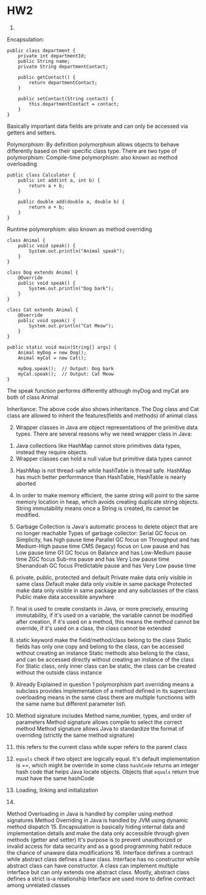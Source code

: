 # HW2
1. 
Encapsulation:
```
public class department {
    private int departmentId;
    public String name;
    private String departmentContact;
    
    public getContact() {
        return departmentContact;
    }
    
    public setContact(String contact) {
        this.departmentContact = contact;
    }
}
```
Basically important data fields are private and can only be accessed via getters and setters.

Polymorphism:
By definition polymorphism allows objects to behave differently based on their specific class type. There are two type of polymorphism:
Compile-time polymorphism:
also known as method overloading
```
public class Calculator {
    public int add(int a, int b) {
        return a + b;
    }

    public double add(double a, double b) {
        return a + b;
    }
}
```

Runtime polymorphism:
also known as method overriding
```
class Animal {
    public void speak() {
        System.out.println("Animal speak");
    }
}

class Dog extends Animal {
    @Override
    public void speak() {
        System.out.println("Dog bark");
    }
}

class Cat extends Animal {
    @Override
    public void speak() {
        System.out.println("Cat Meow");
    }
}

public static void main(String[] args) {
    Animal myDog = new Dog();
    Animal myCat = new Cat();

    myDog.speak();  // Output: Dog bark
    myCat.speak();  // Output: Cat Meow
}
```
The speak function performs differently although myDog and myCat are both of class Animal

Inheritance:
The above code also shows inheritance.
The Dog class and Cat class are allowed to inherit the features(fields and methods) of animal class

2. Wrapper classes in Java are object representations of the primitive data types.
There are several reasons why we need wrapper class in Java:
1) Java collections like HashMap cannot store primitives data types, instead they require objects.
2) Wrapper classes can hold a null value but primitive data types cannot

3. HashMap is not thread-safe while hashTable is thread safe. HashMap has much better perforrmance than HashTable, HashTable is nearly aborted
4. In order to make memory efficient, the same string will point to the same memory location in heap, which avoids creating duplicate string objects.
String immutability means once a String is created, its cannot be modified.
5. Garbage Collection is Java's automatic process to delete object that are no longer reachable
Types of garbage collector:
Serial GC focus on Simplicity, has high pause time
Parallel GC	focus on Throughput	and has Medium-High pause time
CMS (legacy) focus on Low pause	and has Low pause time
G1 GC focus on Balance and has Low-Medium pause time
ZGC focus Sub-ms pause and has Very Low pause time
Shenandoah GC focus Predictable pause and has Very Low pause time

6. private, public, protected and default
Private make data only visible in same class
Default make data only visible in same package
Protected make data only visible in same package and any subclasses of the class
Public make data accessible anywhere
7. final is used to create constants in Java, or more precisely, ensuring immutability, if it's used on a variable, the variable cannot be modified after creation, if it's used on a method, this means the method cannot be override, if it's used on a class, the class cannot be extended
8. static keyword make the field/method/class belong to the class
Static fields has only one copy and belong to the class, can be accessed without creating an instance
Static methods also belong to the class, and can be accessed directly without creating an instance of the class
For Static class, only inner class can be static, the class can be created without the outside class instance
9. Already Explained in question 1 polymorphism part
overriding means a subclass provides implementation of a method defined in its superclass
overloading means in the same class there are multiple functionns with the same name but different parameter list\
10. Method signature includes Method name,number, types, and order of parameters
Method signature allows compile to select the correct method
Method signature allows Java to standardize the format of overriding (strictly the same method signature)
11. this refers to the current class while super refers to the parent class
12. ```equals``` check if two object are logically equal. It's default implementation is ==, which might be override in some class
```hashCode``` returns an integer hash code that helps Java locate objects. Objects that ```equals``` return true must have the same hashCode
13. Loading, linking and initialization
14. 
Method Overloading in Java is handled by compiler using method signatures
Method Overriding in Java is handled by JVM using dynamic method dispatch
15. Encapsulation is basically hiding internal data and implementation details and make the data only accessible through given methods (getter and setter)
It's purpose is to prevent unauthorized or invalid access for data security and as a good programming habit reduce the chance of unaware data modifications
16. Interface defines a contract while abstract class defines a base class. Interface has no constructor while abstract class can have constructor.
A class can implement multiple interface but can only extends one abstract class.
Mostly, abstract class defines a strict is-a relationship
Interface are used more to define contract among unrelated classes